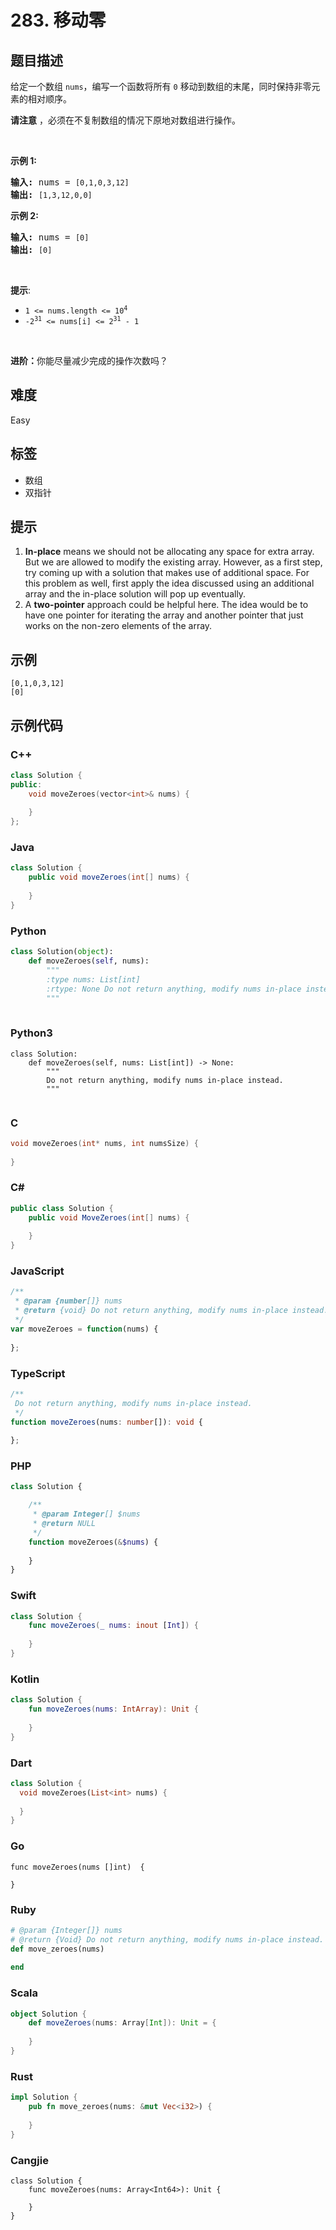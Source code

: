# 283. 移动零

## 题目描述

<p>给定一个数组 <code>nums</code>，编写一个函数将所有 <code>0</code> 移动到数组的末尾，同时保持非零元素的相对顺序。</p>

<p><strong>请注意</strong>&nbsp;，必须在不复制数组的情况下原地对数组进行操作。</p>

<p>&nbsp;</p>

<p><strong>示例 1:</strong></p>

<pre>
<strong>输入:</strong> nums = <code>[0,1,0,3,12]</code>
<strong>输出:</strong> <code>[1,3,12,0,0]</code>
</pre>

<p><strong>示例 2:</strong></p>

<pre>
<strong>输入:</strong> nums = <code>[0]</code>
<strong>输出:</strong> <code>[0]</code></pre>

<p>&nbsp;</p>

<p><strong>提示</strong>:</p>
<meta charset="UTF-8" />

<ul>
	<li><code>1 &lt;= nums.length &lt;= 10<sup>4</sup></code></li>
	<li><code>-2<sup>31</sup>&nbsp;&lt;= nums[i] &lt;= 2<sup>31</sup>&nbsp;- 1</code></li>
</ul>

<p>&nbsp;</p>

<p><b>进阶：</b>你能尽量减少完成的操作次数吗？</p>


## 难度

Easy

## 标签

- 数组
- 双指针

## 提示

1. <b>In-place</b> means we should not be allocating any space for extra array. But we are allowed to modify the existing array. However, as a first step, try coming up with a solution that makes use of additional space. For this problem as well, first apply the idea discussed using an additional array and the in-place solution will pop up eventually.
2. A <b>two-pointer</b> approach could be helpful here. The idea would be to have one pointer for iterating the array and another pointer that just works on the non-zero elements of the array.

## 示例

```
[0,1,0,3,12]
[0]
```

## 示例代码

### C++

```cpp
class Solution {
public:
    void moveZeroes(vector<int>& nums) {
        
    }
};
```

### Java

```java
class Solution {
    public void moveZeroes(int[] nums) {
        
    }
}
```

### Python

```python
class Solution(object):
    def moveZeroes(self, nums):
        """
        :type nums: List[int]
        :rtype: None Do not return anything, modify nums in-place instead.
        """
        
```

### Python3

```python3
class Solution:
    def moveZeroes(self, nums: List[int]) -> None:
        """
        Do not return anything, modify nums in-place instead.
        """
        
```

### C

```c
void moveZeroes(int* nums, int numsSize) {
    
}
```

### C#

```csharp
public class Solution {
    public void MoveZeroes(int[] nums) {
        
    }
}
```

### JavaScript

```javascript
/**
 * @param {number[]} nums
 * @return {void} Do not return anything, modify nums in-place instead.
 */
var moveZeroes = function(nums) {
    
};
```

### TypeScript

```typescript
/**
 Do not return anything, modify nums in-place instead.
 */
function moveZeroes(nums: number[]): void {
    
};
```

### PHP

```php
class Solution {

    /**
     * @param Integer[] $nums
     * @return NULL
     */
    function moveZeroes(&$nums) {
        
    }
}
```

### Swift

```swift
class Solution {
    func moveZeroes(_ nums: inout [Int]) {
        
    }
}
```

### Kotlin

```kotlin
class Solution {
    fun moveZeroes(nums: IntArray): Unit {
        
    }
}
```

### Dart

```dart
class Solution {
  void moveZeroes(List<int> nums) {
    
  }
}
```

### Go

```golang
func moveZeroes(nums []int)  {
    
}
```

### Ruby

```ruby
# @param {Integer[]} nums
# @return {Void} Do not return anything, modify nums in-place instead.
def move_zeroes(nums)
    
end
```

### Scala

```scala
object Solution {
    def moveZeroes(nums: Array[Int]): Unit = {
        
    }
}
```

### Rust

```rust
impl Solution {
    pub fn move_zeroes(nums: &mut Vec<i32>) {
        
    }
}
```

### Cangjie

```cangjie
class Solution {
    func moveZeroes(nums: Array<Int64>): Unit {

    }
}
```


